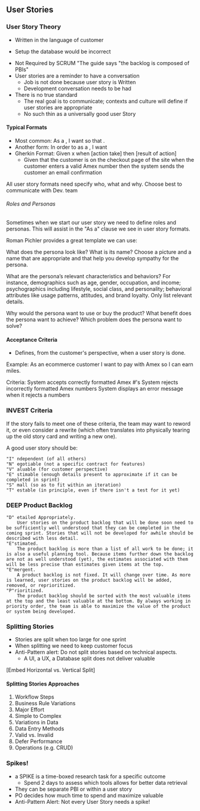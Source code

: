 ## User Stories

### User Story Theory
 * Written in the language of customer
  - Setup the database would be incorrect
 * Not Required by SCRUM "The guide says "the backlog is composed of PBIs"
 * User stories are a reminder to have a conversation
    - Job is not done because user story is Written
    - Development conversation needs to be had
*   There is no true standard
    - The real goal is to communicate; contexts and culture will define if user stories are appropriate
    - No such thin as a universally good user Story

#### Typical Formats
 * Most common: As a <type of user>, I want <goal> so that <some reason>.
 * Another form:  In order to <receive benefit> as a <role>, I want <goal>
 * Gherkin Format: Given x when [action take] then [result of action]
   * Given that the customer is on the checkout page of the site when the customer enters a valid Amex number
   then the system sends the customer an email confirmation

All user story formats need specify who, what and why. Choose best to communicate with Dev. team

###### Roles and Personas

Sometimes when we start our user story we need to define roles and personas. This will assist in the "As a" clause we see in user story formats.

Roman Pichler provides a great template we can use:

What does the persona look like? What is its name? Choose a picture and a name that are appropriate and that help you develop sympathy for the persona.

What are the persona’s relevant characteristics and behaviors? For instance, demographics such as age, gender, occupation, and income; psychographics including lifestyle, social class, and personality; behavioral attributes like usage patterns, attitudes, and brand loyalty. Only list relevant details.

Why would the persona want to use or buy the product? What benefit does the persona want to achieve? Which problem does
the persona want to solve?



#### Acceptance Criteria

* Defines, from the customer's perspective, when a user story is done.

Example: As an ecommerce customer I want to pay with Amex so I can earn miles.

Criteria:
  System accepts correctly formatted Amex #'s
  System rejects incorrectly formatted Amex numbers
  System displays an error message when it rejects a numbers


### INVEST Criteria

If the story fails to meet one of these criteria, the team may want to reword it, or even consider a rewrite (which often translates into physically tearing up the old story card and writing a new one).

A good user story should be:
```
"I" ndependent (of all others)
"N" egotiable (not a specific contract for features)
"V" aluable (for customer perspective)
"E" stimable (enough details present to approximate if it can be completed in sprint)
"S" mall (so as to fit within an iteration)
"T" estable (in principle, even if there isn't a test for it yet)
```

### DEEP Product Backlog
```
"D" etailed Appropriately.
    User stories on the product backlog that will be done soon need to be sufficiently well understood that they can be completed in the coming sprint. Stories that will not be developed for awhile should be described with less detail.
"E"stimated.
    The product backlog is more than a list of all work to be done; it is also a useful planning tool. Because items further down the backlog are not as well understood (yet), the estimates associated with them will be less precise than estimates given items at the top.
"E"mergent.
    A product backlog is not fixed. It will change over time. As more is learned, user stories on the product backlog will be added, removed, or reprioritized.
"P"rioritized.
    The product backlog should be sorted with the most valuable items at the top and the least valuable at the bottom. By always working in priority order, the team is able to maximize the value of the product or system being developed.
```

### Splitting Stories

* Stories are split when too large for one sprint
* When splitting we need to keep customer focus
* Anti-Pattern alert: Do not split stories based on technical aspects.
  * A UI, a UX, a Database split does not deliver valuable

[Embed Horizontal vs. Vertical Split]

#### Splitting Stories Approaches

1. Workflow Steps
2. Business Rule Variations
3. Major Effort
3. Simple to Complex
4. Variations in Data
5. Data Entry Methods
6. Valid vs. Invalid
7. Defer Performance
8. Operations (e.g. CRUD)

### Spikes!

* a SPIKE is a time-boxed research task for a specific outcome
  * Spend 2 days to assess which tools allows for better data retrieval
* They can be separate PBI or within a user story
* PO decides how much time to spend and maximize valuable
* Anti-Pattern Alert: Not every User Story needs a spike!
